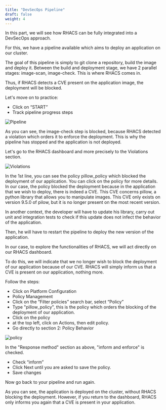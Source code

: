```yaml
---
title: "DevSecOps Pipeline"
draft: false
weight: 4
---
```


In this part, we will see how RHACS can be fully integrated into a DevSecOps approach.

For this, we have a pipeline available which aims to deploy an application on our cluster.

The goal of this pipeline is simply to git clone a repository, build the image and deploy it.
Between the build and deployment stage, we have 2 parallel stages: image-scan, image-check.
This is where RHACS comes in.

Thus, if RHACS detects a CVE present on the application image, the deployment will be blocked.


Let's move on to practice:

- Click on “START”
- Track pipeline progress steps

![Pipeline](/OPP-2023-lab-instruction.github.io/images/pipeline_1.png)



As you can see, the image-check step is blocked, because RHACS detected a violation which orders it to enforce the deployment.
This is why the pipeline has stopped and the application is not deployed.


Let's go to the RHACS dashboard and more precisely to the Violations section.


![Violations](/OPP-2023-lab-instruction.github.io/images/pipeline_2.png)

In the 1st line, you can see the policy pillow_policy which blocked the deployment of our application.
You can click on the policy for more details.
In our case, the policy blocked the deployment because in the application that we wish to deploy, there is indeed a CVE.
This CVE concerns pillow, a python library that allows you to manipulate images.
This CVE only exists on version 9.5.0 of pilow, but it is no longer present on the most recent version.

In another context, the developer will have to update his library, carry out unit and integration tests to check if this update does not infect the behavior of the application.

Then, he will have to restart the pipeline to deploy the new version of the application.

In our case, to explore the functionalities of RHACS, we will act directly on our RHACS dashboard.

To do this, we will indicate that we no longer wish to block the deployment of our application because of our CVE.
RHACS will simply inform us that a CVE is present on our application, nothing more.

Follow the steps:

- Click on Platform Configuration
- Policy Management
- Click on the “Filter policies” search bar, select “Policy”
- Type "pillow_policy", this is the policy which orders the blocking of the deployment of our application.
- Click on the policy
- at the top left, click on Actions, then edit policy.
- Go directly to section 2: Policy Behavior

![policy](/OPP-2023-lab-instruction.github.io/images/pipeline_3.png)

In the "Response method" section as above, "inform and enforce" is checked.

- Check “inform”
- Click Next until you are asked to save the policy.
- Save changes


Now go back to your pipeline and run again.

As you can see, the application is deployed on the cluster, without RHACS blocking the deployment.
However, if you return to the dashboard, RHACS only informs you again that a CVE is present in your application.